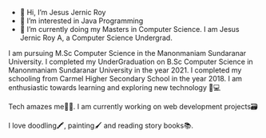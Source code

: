 - 👋 Hi, I’m Jesus Jernic Roy
- 👀 I’m interested in Java Programming
- 🌱 I’m currently doing my Masters in Computer Science.
I am Jesus Jernic Roy A, a Computer Science Undergrad.

I am pursuing M.Sc Computer Science in the Manonmaniam Sundaranar University. I completed my UnderGraduation on B.Sc Computer Science in Manonmaniam Sundaranar University in the year 2021. I completed my schooling from Carmel Higher Secondary School in the year 2018. I am enthusiastic towards learning and exploring new technology 📱💻

Tech amazes me📳📴. I am currently working on web development projects🗃

I love doodling🖍, painting🖌 and reading story books📚.



